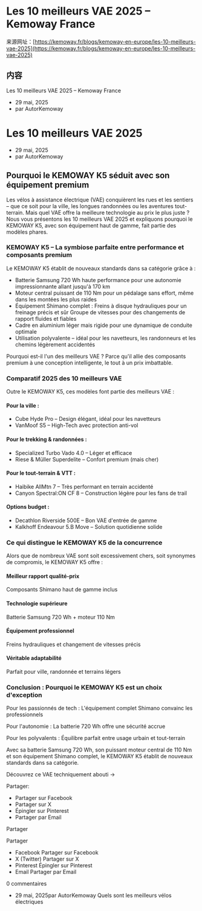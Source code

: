 # Les 10 meilleurs VAE 2025 – Kemoway France

来源网址：[https://kemoway.fr/blogs/kemoway-en-europe/les-10-meilleurs-vae-2025](https://kemoway.fr/blogs/kemoway-en-europe/les-10-meilleurs-vae-2025)

## 内容

Les 10 meilleurs VAE 2025 – Kemoway France

- 29 mai, 2025
- par AutorKemoway

# Les 10 meilleurs VAE 2025

- 29 mai, 2025
- par AutorKemoway

## Pourquoi le KEMOWAY K5 séduit avec son équipement premium

Les vélos à assistance électrique (VAE) conquièrent les rues et les sentiers – que ce soit pour la ville, les longues randonnées ou les aventures tout-terrain. Mais quel VAE offre la meilleure technologie au prix le plus juste ? Nous vous présentons les 10 meilleurs VAE 2025 et expliquons pourquoi le KEMOWAY K5, avec son équipement haut de gamme, fait partie des modèles phares.

### KEMOWAY K5 – La symbiose parfaite entre performance et composants premium

Le KEMOWAY K5 établit de nouveaux standards dans sa catégorie grâce à :

- Batterie Samsung 720 Wh haute performance pour une autonomie impressionnante allant jusqu'à 170 km
- Moteur central puissant de 110 Nm pour un pédalage sans effort, même dans les montées les plus raides
- Équipement Shimano complet : Freins à disque hydrauliques pour un freinage précis et sûr Groupe de vitesses pour des changements de rapport fluides et fiables
- Cadre en aluminium léger mais rigide pour une dynamique de conduite optimale
- Utilisation polyvalente – idéal pour les navetteurs, les randonneurs et les chemins légèrement accidentés

Pourquoi est-il l'un des meilleurs VAE ? Parce qu'il allie des composants premium à une conception intelligente, le tout à un prix imbattable.

### Comparatif 2025 des 10 meilleurs VAE

Outre le KEMOWAY K5, ces modèles font partie des meilleurs VAE :

#### Pour la ville :

- Cube Hyde Pro – Design élégant, idéal pour les navetteurs
- VanMoof S5 – High-Tech avec protection anti-vol

#### Pour le trekking & randonnées :

- Specialized Turbo Vado 4.0 – Léger et efficace
- Riese & Müller Superdelite – Confort premium (mais cher)

#### Pour le tout-terrain & VTT :

- Haibike AllMtn 7 – Très performant en terrain accidenté
- Canyon Spectral:ON CF 8 – Construction légère pour les fans de trail

#### Options budget :

- Decathlon Riverside 500E – Bon VAE d'entrée de gamme
- Kalkhoff Endeavour 5.B Move – Solution quotidienne solide

### Ce qui distingue le KEMOWAY K5 de la concurrence

Alors que de nombreux VAE sont soit excessivement chers, soit synonymes de compromis, le KEMOWAY K5 offre :

#### Meilleur rapport qualité-prix

Composants Shimano haut de gamme inclus

#### Technologie supérieure

Batterie Samsung 720 Wh + moteur 110 Nm

#### Équipement professionnel

Freins hydrauliques et changement de vitesses précis

#### Véritable adaptabilité

Parfait pour ville, randonnée et terrains légers

### Conclusion : Pourquoi le KEMOWAY K5 est un choix d'exception

Pour les passionnés de tech : L'équipement complet Shimano convainc les professionnels

Pour l'autonomie : La batterie 720 Wh offre une sécurité accrue

Pour les polyvalents : Équilibre parfait entre usage urbain et tout-terrain

Avec sa batterie Samsung 720 Wh, son puissant moteur central de 110 Nm et son équipement Shimano complet, le KEMOWAY K5 établit de nouveaux standards dans sa catégorie.

Découvrez ce VAE techniquement abouti →

Partager:

- Partager sur Facebook
- Partager sur X
- Épingler sur Pinterest
- Partager par Email

Partager

Partager

- Facebook Partager sur Facebook
- X (Twitter) Partager sur X
- Pinterest Épingler sur Pinterest
- Email Partager par Email

0 commentaires

- 29 mai, 2025par AutorKemoway Quels sont les meilleurs vélos électriques
